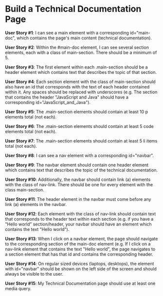 # Build a Technical Documentation Page

**User Story #1**: I can see a main element with a corresponding id="main-doc", which contains the page's main content (technical documentation).

**User Story #2**: Within the #main-doc element, I can see several section elements, each with a class of main-section. There should be a minimum of 5.

**User Story #3**: The first element within each .main-section should be a header element which contains text that describes the topic of that section.

**User Story #4**: Each section element with the class of main-section should also have an id that corresponds with the text of each header contained within it. Any spaces should be replaced with underscores (e.g. The section that contains the header "JavaScript and Java" should have a corresponding id="JavaScript_and_Java").

**User Story #5**: The .main-section elements should contain at least 10 p elements total (not each).

**User Story #6**: The .main-section elements should contain at least 5 code elements total (not each).

**User Story #7**: The .main-section elements should contain at least 5 li items total (not each).

**User Story #8**: I can see a nav element with a corresponding id="navbar".

**User Story #9**: The navbar element should contain one header element which contains text that describes the topic of the technical documentation.

**User Story #10**: Additionally, the navbar should contain link (a) elements with the class of nav-link. There should be one for every element with the class main-section.

**User Story #11**: The header element in the navbar must come before any link (a) elements in the navbar.

**User Story #12**: Each element with the class of nav-link should contain text that corresponds to the header text within each section (e.g. if you have a "Hello world" section/header, your navbar should have an element which contains the text "Hello world").

**User Story #13**: When I click on a navbar element, the page should navigate to the corresponding section of the main-doc element (e.g. If I click on a nav-link element that contains the text "Hello world", the page navigates to a section element that has that id and contains the corresponding header.

**User Story #14**: On regular sized devices (laptops, desktops), the element with id="navbar" should be shown on the left side of the screen and should always be visible to the user.

**User Story #15**: My Technical Documentation page should use at least one media query.
